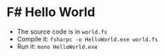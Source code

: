 # F# Hello World

* The source code is in `world.fs`
* Compile it: `fsharpc -o HelloWorld.exe world.fs`
* Run it: `mono HelloWorld.exe`
